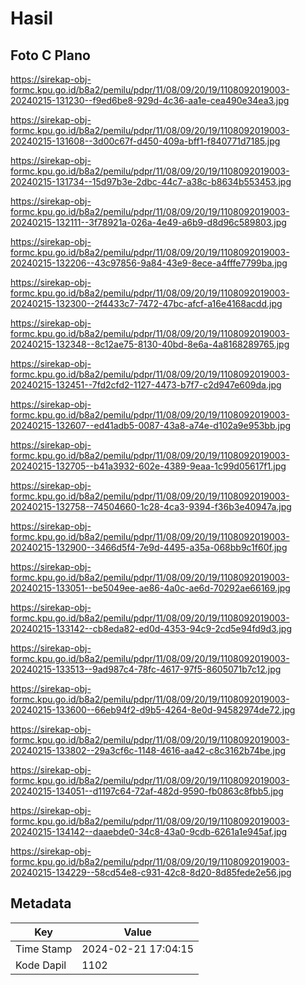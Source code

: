 # Hasil

## Foto C Plano

https://sirekap-obj-formc.kpu.go.id/b8a2/pemilu/pdpr/11/08/09/20/19/1108092019003-20240215-131230--f9ed6be8-929d-4c36-aa1e-cea490e34ea3.jpg

https://sirekap-obj-formc.kpu.go.id/b8a2/pemilu/pdpr/11/08/09/20/19/1108092019003-20240215-131608--3d00c67f-d450-409a-bff1-f840771d7185.jpg

https://sirekap-obj-formc.kpu.go.id/b8a2/pemilu/pdpr/11/08/09/20/19/1108092019003-20240215-131734--15d97b3e-2dbc-44c7-a38c-b8634b553453.jpg

https://sirekap-obj-formc.kpu.go.id/b8a2/pemilu/pdpr/11/08/09/20/19/1108092019003-20240215-132111--3f78921a-026a-4e49-a6b9-d8d96c589803.jpg

https://sirekap-obj-formc.kpu.go.id/b8a2/pemilu/pdpr/11/08/09/20/19/1108092019003-20240215-132206--43c97856-9a84-43e9-8ece-a4fffe7799ba.jpg

https://sirekap-obj-formc.kpu.go.id/b8a2/pemilu/pdpr/11/08/09/20/19/1108092019003-20240215-132300--2f4433c7-7472-47bc-afcf-a16e4168acdd.jpg

https://sirekap-obj-formc.kpu.go.id/b8a2/pemilu/pdpr/11/08/09/20/19/1108092019003-20240215-132348--8c12ae75-8130-40bd-8e6a-4a8168289765.jpg

https://sirekap-obj-formc.kpu.go.id/b8a2/pemilu/pdpr/11/08/09/20/19/1108092019003-20240215-132451--7fd2cfd2-1127-4473-b7f7-c2d947e609da.jpg

https://sirekap-obj-formc.kpu.go.id/b8a2/pemilu/pdpr/11/08/09/20/19/1108092019003-20240215-132607--ed41adb5-0087-43a8-a74e-d102a9e953bb.jpg

https://sirekap-obj-formc.kpu.go.id/b8a2/pemilu/pdpr/11/08/09/20/19/1108092019003-20240215-132705--b41a3932-602e-4389-9eaa-1c99d05617f1.jpg

https://sirekap-obj-formc.kpu.go.id/b8a2/pemilu/pdpr/11/08/09/20/19/1108092019003-20240215-132758--74504660-1c28-4ca3-9394-f36b3e40947a.jpg

https://sirekap-obj-formc.kpu.go.id/b8a2/pemilu/pdpr/11/08/09/20/19/1108092019003-20240215-132900--3466d5f4-7e9d-4495-a35a-068bb9c1f60f.jpg

https://sirekap-obj-formc.kpu.go.id/b8a2/pemilu/pdpr/11/08/09/20/19/1108092019003-20240215-133051--be5049ee-ae86-4a0c-ae6d-70292ae66169.jpg

https://sirekap-obj-formc.kpu.go.id/b8a2/pemilu/pdpr/11/08/09/20/19/1108092019003-20240215-133142--cb8eda82-ed0d-4353-94c9-2cd5e94fd9d3.jpg

https://sirekap-obj-formc.kpu.go.id/b8a2/pemilu/pdpr/11/08/09/20/19/1108092019003-20240215-133513--9ad987c4-78fc-4617-97f5-8605071b7c12.jpg

https://sirekap-obj-formc.kpu.go.id/b8a2/pemilu/pdpr/11/08/09/20/19/1108092019003-20240215-133600--66eb94f2-d9b5-4264-8e0d-94582974de72.jpg

https://sirekap-obj-formc.kpu.go.id/b8a2/pemilu/pdpr/11/08/09/20/19/1108092019003-20240215-133802--29a3cf6c-1148-4616-aa42-c8c3162b74be.jpg

https://sirekap-obj-formc.kpu.go.id/b8a2/pemilu/pdpr/11/08/09/20/19/1108092019003-20240215-134051--d1197c64-72af-482d-9590-fb0863c8fbb5.jpg

https://sirekap-obj-formc.kpu.go.id/b8a2/pemilu/pdpr/11/08/09/20/19/1108092019003-20240215-134142--daaebde0-34c8-43a0-9cdb-6261a1e945af.jpg

https://sirekap-obj-formc.kpu.go.id/b8a2/pemilu/pdpr/11/08/09/20/19/1108092019003-20240215-134229--58cd54e8-c931-42c8-8d20-8d85fede2e56.jpg


## Metadata

| Key        | Value               |
| ---------- | ------------------- |
| Time Stamp | 2024-02-21 17:04:15 |
| Kode Dapil | 1102                |



